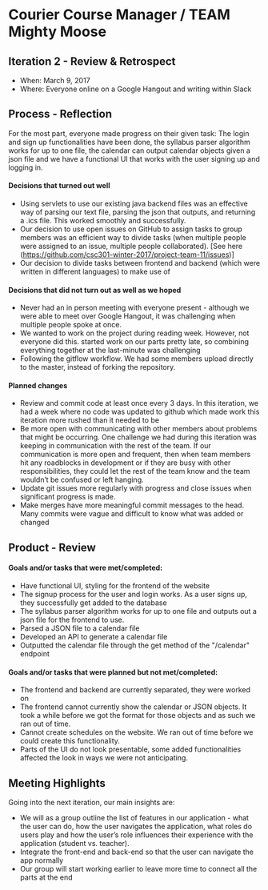 # Courier Course Manager / TEAM Mighty Moose


## Iteration 2 - Review & Retrospect

 * When: March 9, 2017
 * Where: Everyone online on a Google Hangout and writing within Slack

## Process - Reflection

For the most part, everyone made progress on their given task: The login and sign up functionalities have been done, the syllabus parser algorithm works for up to one file, the calendar can output calendar objects given a json file and we have a functional UI that works with the user signing up and logging in. 


#### Decisions that turned out well

* Using servlets to use our existing java backend files was an effective way of parsing our text file, parsing the json that outputs, and returning a .ics file. This worked smoothly and successfully. 
* Our decision to use open issues on GitHub to assign tasks to group members was an efficient way to divide tasks (when multiple people were assigned to an issue, multiple people collaborated). [See here (https://github.com/csc301-winter-2017/project-team-11/issues)]
* Our decision to divide tasks between frontend and backend (which were written in different languages) to make use of 

#### Decisions that did not turn out as well as we hoped

 * Never had an in person meeting with everyone present - although we were able to meet over Google Hangout, it was challenging when multiple people spoke at once.
 * We wanted to work on the project during reading week. However, not everyone did this. started work on our parts pretty late, so combining everything together at the last-minute was challenging
* Following the gitflow workflow. We had some members upload directly to the master, instead of forking the repository.


#### Planned changes


* Review and commit code at least once every 3 days. In this iteration, we had a week where no code was updated to github which made work this iteration more rushed than it needed to be
* Be more open with communicating with other members about problems that might be occurring. One challenge we had during this iteration was keeping in communication with the rest of the team. If our communication is more open and frequent, then when team members hit any roadblocks in development or if they are busy with other responsibilities, they could let the rest of the team know and the team wouldn’t be confused or left hanging.
* Update git issues more regularly with progress and close issues when significant progress is made.
* Make merges have more meaningful commit messages to the head. Many commits were vague and difficult to know what was added or changed


## Product - Review

#### Goals and/or tasks that were met/completed:

* Have functional UI, styling for the frontend of the website
* The signup process for the user and login works. As a user signs up, they successfully get added to the database
* The syllabus parser algorithm works for up to one file and outputs out a json file for the frontend to use. 
* Parsed a JSON file to a calendar file
* Developed an API to generate a calendar file
* Outputted the calendar file through the get method of the "/calendar" endpoint

#### Goals and/or tasks that were planned but not met/completed:
 
* The frontend and backend are currently separated, they were worked on 
 * The frontend cannot currently show the calendar or JSON objects. It took a while before we got the format for those objects and as such we ran out of time.
 * Cannot create schedules on the website. We ran out of time before we could create this functionality. 
 * Parts of the UI do not look presentable, some added functionalities affected the look in ways we were not anticipating.

## Meeting Highlights

Going into the next iteration, our main insights are:


* We will as a group outline the list of features in our application - what the user can do, how the user navigates the application, what roles do users play and how the user’s role influences their experience with the application (student vs. teacher).
* Integrate the front-end and back-end so that the user can navigate the app normally
* Our group will start working earlier to leave more time to connect all the parts at the end


